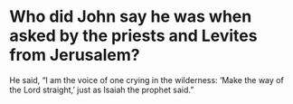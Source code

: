# Who did John say he was when asked by the priests and Levites from Jerusalem?

He said, “I am the voice of one crying in the wilderness: ‘Make the way of the Lord straight,’ just as Isaiah the prophet said.”
